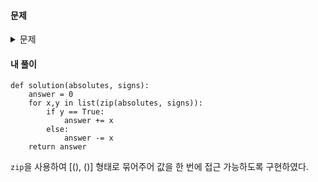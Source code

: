 #### **문제** 

<details>
  <summary>문제 </summary>
  <div markdown="1">
    
##### 문제 설명
    
어떤 정수들이 있습니다. 이 정수들의 절댓값을 차례대로 담은 정수 배열 absolutes와 이 정수들의 부호를 차례대로 담은 불리언 배열 signs가 매개변수로 주어집니다. 실제 정수들의 합을 구하여 return 하도록 solution 함수를 완성해주세요.

##### 제한사항
- absolutes의 길이는 1 이상 1,000 이하입니다.
- absolutes의 모든 수는 각각 1 이상 1,000 이하입니다.
- signs의 길이는 absolutes의 길이와 같습니다.
- signs[i] 가 참이면 absolutes[i] 의 실제 정수가 양수임을, 그렇지 않으면 음수임을 의미합니다.
##### 입출력 예
|absolutes|	signs|	result|
|--|--|--|    
|[4,7,12]|	[true,false,true]|	9|
|[1,2,3]|	[false,false,true]|	0|
    
입출력 예 설명
    
입출력 예 #1

signs가 [true,false,true] 이므로, 실제 수들의 값은 각각 4, -7, 12입니다.
    
따라서 세 수의 합인 9를 return 해야 합니다.
    
입출력 예 #2

signs가 [false,false,true] 이므로, 실제 수들의 값은 각각 -1, -2, 3입니다.
    
따라서 세 수의 합인 0을 return 해야 합니다.
</div>
</details>

#### **내 풀이** 
```python3
def solution(absolutes, signs):
    answer = 0
    for x,y in list(zip(absolutes, signs)):
        if y == True:
            answer += x
        else:
            answer -= x
    return answer
```

`zip`을 사용하여 [(), ()] 형태로 묶어주어 값을 한 번에 접근 가능하도록 구현하였다.
